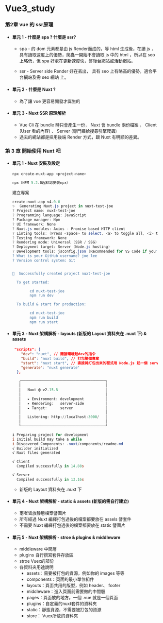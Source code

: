 # Vue3_study

### 第2章 vue 的 ssr原理

- #### 單元 1 - 什麼是 spa ? 什麼是 ssr?

  - spa - 的 dom 元素都是由 js Render而成的，等 html 生成後，在讀 js ，具有讀取速度上的優勢，爬蟲一開始不會讀取 js 中的 html ，所以在 seo 上略低，但 spa 好處在更新速度快，譬後台網站或活動網站。

  - ssr - Server side Render 好在丟出， 具有 seo 上有略高的優勢，適合平台網站及需 seo 網站 上。

- #### 單元 2 - 什麼是 Nuxt ?

  - 為了讓 vue 更容易開發才誕生的

- #### 單元 3 - Nuxt SSR 原理解析

  - Vue Cli 在 bundle 時只會產生一份， Nuxt 會 bundle 兩份檔案 ， Client (User 看的內容) 、 Server (專門餵給搜尋引擎爬蟲)
  - 過去的網站都是採用後端 Render 方式，跟 Nuxt 有明顯的差異。

### 第 3 章 開始使用 Nuxt 吧

- #### 單元 1 - Nuxt 安裝及設定

  ```powershell
  npx create-nuxt-app <project-name>
  
  npx（NPM 5.2.0起默認安裝npx）
  ```

  建立專案

  ```powershell
  create-nuxt-app v4.0.0
  ✨  Generating Nuxt.js project in nuxt-test-joe
  ? Project name: nuxt-test-joe
  ? Programming language: JavaScript
  ? Package manager: Npm
  ? UI framework: None
  ? Nuxt.js modules: Axios - Promise based HTTP client
  ? Linting tools: (Press <space> to select, <a> to toggle all, <i> to invert selection)
  ? Testing framework: None
  ? Rendering mode: Universal (SSR / SSG)
  ? Deployment target: Server (Node.js hosting)
  ? Development tools: jsconfig.json (Recommended for VS Code if you're not using typescript)
  ? What is your GitHub username? joe lee
  ? Version control system: Git
  
  
  🎉  Successfully created project nuxt-test-joe
  
    To get started:
  
          cd nuxt-test-joe
          npm run dev
  
    To build & start for production:
  
          cd nuxt-test-joe
          npm run build
          npm run start
  ```

- #### 單元 3 - Nuxt 架構解析 - layouts (新版的 Layout 資料夾在 .nuxt  下) & assets

  ```json
   "scripts": {
      "dev": "nuxt", // 開發環境起dev的指令
      "build": "nuxt build", // 打包整個專案
      "start": "nuxt start", // 直接將打包出來的程式用 Node.js 起一個 server 服務起來
      "generate": "nuxt generate"
    },
  ```

  ```powershell
     ╭───────────────────────────────────────╮
     │                                       │
     │   Nuxt @ v2.15.8                      │
     │                                       │
     │   ▸ Environment: development          │
     │   ▸ Rendering:   server-side          │
     │   ▸ Target:      server               │
     │                                       │
     │   Listening: http://localhost:3000/   │
     │                                       │
     ╰───────────────────────────────────────╯
  
  i Preparing project for development                                                   17:04:50
  i Initial build may take a while                                                      17:04:50
  i Discovered Components: .nuxt/components/readme.md                                   17:04:50
  √ Builder initialized                                                                 17:04:50
  √ Nuxt files generated                                                                17:04:50
  
  √ Client
    Compiled successfully in 14.88s
  
  √ Server
    Compiled successfully in 13.16s
  ```

  - 新版的 Layout 資料夾在 .nuxt  下

- #### 單元 4 - Nuxt 架構解析 - static & assets (新版的需自行建立)

  - 兩者皆放靜態檔案譬圖片
  - 所有經過 Nuxt 編繹打包過後的檔案都要放在 assels 譬套件
  - 不需要  Nuxt 編繹打包過後的檔案都要放在 static 譬圖片

- #### 單元 5 - Nuxt 架構解析 - stroe & plugins & middleware 

  - middleware 中間層
  - plugins  自行撰寫套件存放區
  - stroe  Vuex的部份
  - 各資料夾用途說明
    - assets：需要被打包的資源，例如你的 images 等等
    - components：頁面的最小單位組件
    - layouts：頁面共用的版型，例如 header、 footer
    - middleware：進入頁面前需要做的中間層
    - pages：頁面放的地方，一個 .vue 就是一個頁面
    - plugins：自定義的nuxt套件的資料夾
    - static：靜態資源，不需要被打包的資源
    - store： Vuex所放的資料夾

